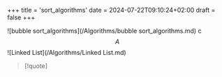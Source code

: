 +++
title = 'sort_algorithms'
date = 2024-07-22T09:10:24+02:00
draft = false
+++

![bubble sort_algorithms](/Algorithms/bubble sort_algorithms.md)
c
$$A$$
![Linked List](/Algorithms/Linked List.md)

>[!quote]  
